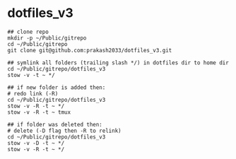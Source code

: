 # dotfiles_v3
    ## clone repo
    mkdir -p ~/Public/gitrepo
    cd ~/Public/gitrepo
    git clone git@github.com:prakash2033/dotfiles_v3.git

    ## symlink all folders (trailing slash */) in dotfiles dir to home dir
    cd ~/Public/gitrepo/dotfiles_v3
    stow -v -t ~ */

    ## if new folder is added then:
    # redo link (-R)
    cd ~/Public/gitrepo/dotfiles_v3
    stow -v -R -t ~ */
    stow -v -R -t ~ tmux

    ## if folder was deleted then:
    # delete (-D flag then -R to relink)
    cd ~/Public/gitrepo/dotfiles_v3
    stow -v -D -t ~ */
    stow -v -R -t ~ */
    
